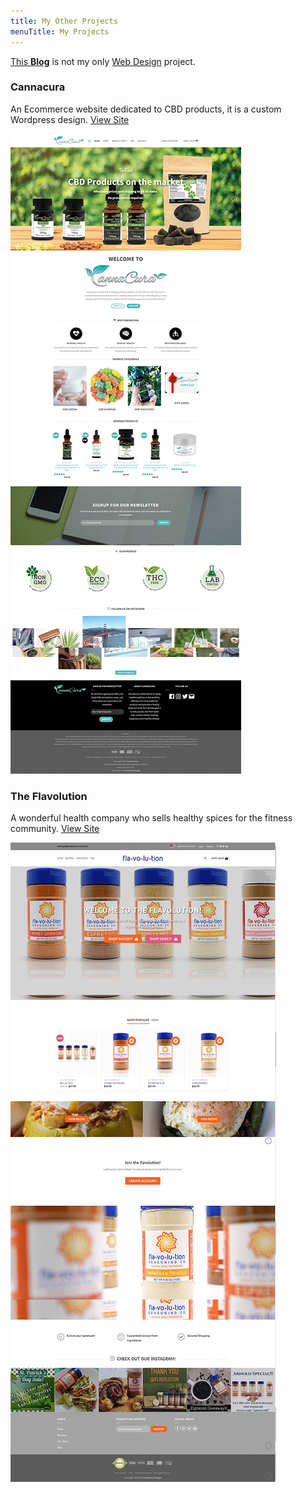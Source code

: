 ```yaml
---
title: My Other Projects
menuTitle: My Projects
---
```


[This **Blog**](https://github.com/aaroncuddeback) is not my only [Web Design](https://www.gatsbyjs.org/) project.

### Cannacura

An Ecommerce website dedicated to CBD products, it is a custom Wordpress design.
[View Site](https://cannacura.net/)

![Cannacura](./cannacura.net.jpg)

### The Flavolution

A wonderful health company who sells healthy spices for the fitness community.
[View Site](https://theflavolution.com)

![The Flavolution](./flavolution.jpg)
